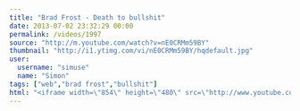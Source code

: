 ```yaml
---
title: "Brad Frost - Death to bullshit"
date: 2013-07-02 23:32:29 00:00
permalink: /videos/1997
source: "http://m.youtube.com/watch?v=nE0CRMm59BY"
thumbnail: "http://i1.ytimg.com/vi/nE0CRMm59BY/hqdefault.jpg"
user:
  username: "simuse"
  name: "Simon"
tags: ["web","brad frost","bullshit"]
html: "<iframe width=\"854\" height=\"480\" src=\"http://www.youtube.com/embed/nE0CRMm59BY?wmode=transparent&feature=oembed\" frameborder=\"0\" allowfullscreen></iframe>"
---
```


